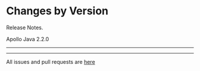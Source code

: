 Changes by Version
==================
Release Notes.

Apollo Java 2.2.0

------------------

------------------
All issues and pull requests are [here](https://github.com/apolloconfig/apollo-java/milestone/2?closed=1)